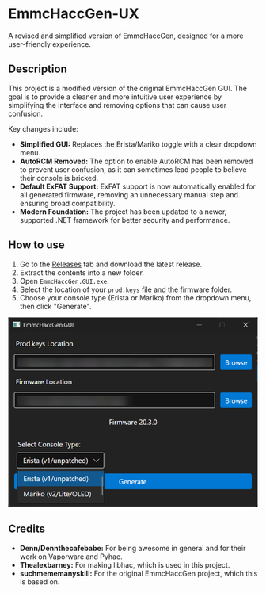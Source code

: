 # EmmcHaccGen-UX

A revised and simplified version of EmmcHaccGen, designed for a more user-friendly experience.

## Description

This project is a modified version of the original EmmcHaccGen GUI. The goal is to provide a cleaner and more intuitive user experience by simplifying the interface and removing options that can cause user confusion.

Key changes include:
- **Simplified GUI:** Replaces the Erista/Mariko toggle with a clear dropdown menu.
- **AutoRCM Removed:** The option to enable AutoRCM has been removed to prevent user confusion, as it can sometimes lead people to believe their console is bricked.
- **Default ExFAT Support:** ExFAT support is now automatically enabled for all generated firmware, removing an unnecessary manual step and ensuring broad compatibility.
- **Modern Foundation:** The project has been updated to a newer, supported .NET framework for better security and performance.

## How to use

1. Go to the [Releases](https://github.com/sthetix/EmmcHaccGen-UX/releases) tab and download the latest release.
2. Extract the contents into a new folder.
3. Open `EmmcHaccGen.GUI.exe`.
4. Select the location of your `prod.keys` file and the firmware folder.
5. Choose your console type (Erista or Mariko) from the dropdown menu, then click "Generate".

![EmmcHaccGen.GUI.Windows Preview](preview.png)

## Credits

- **Denn/Dennthecafebabe:** For being awesome in general and for their work on Vaporware and Pyhac.
- **Thealexbarney:** For making libhac, which is used in this project.
- **suchmememanyskill:** For the original EmmcHaccGen project, which this is based on.
